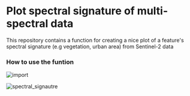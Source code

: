 # Plot spectral signature of multi-spectral data

This repository contains a function for creating a nice plot of a feature's spectral signature (e.g vegetation, urban area) from Sentinel-2 data


### How to use the funtion

![import](https://user-images.githubusercontent.com/25709946/120524193-b27abe80-c3ce-11eb-850b-3eebf1207f07.png)


![spectral_signautre](https://user-images.githubusercontent.com/25709946/120524028-7e9f9900-c3ce-11eb-8a96-9022f9d20c15.png)

